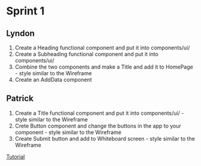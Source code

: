# Sprint 1


## Lyndon
 1. Create a Heading functional component and put it into components/ui/ 
 2. Create a Subheading functional component and put it into components/ui/ 
 3. Combine the two components and make a Title and add it to HomePage - style similar to the Wireframe
 4. Create an AddData component

 ## Patrick
 1. Create a Title functional component and put it into components/ui/ - style similar to the Wireframe
 2. Crete Button component and change the buttons in the app to your component - style similar to the Wireframe
 3. Create Submit button and add to Whiteboard screen - style similar to the Wireframe


[Tutorial](https://facebook.github.io/react-native/docs/tutorial)
